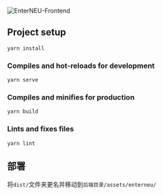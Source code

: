 ![EnterNEU-Frontend](https://socialify.git.ci/rroy233/EnterNEU-Frontend/image?description=1&language=1&logo=https%3A%2F%2Fs2.loli.net%2F2022%2F05%2F05%2FDx8lpyk7mcuZ3Tr.png&pattern=Formal%20Invitation&theme=Light)

## Project setup
```
yarn install
```

### Compiles and hot-reloads for development
```
yarn serve
```

### Compiles and minifies for production
```
yarn build
```

### Lints and fixes files
```
yarn lint
```

## 部署

将`dist/`文件夹更名并移动到`后端目录/assets/enterneu/`
